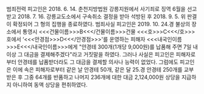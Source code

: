 범죄전력
피고인은 2018. 6. 14. 춘천지방법원 강릉지원에서 사기죄로 징역 6월을 선고받고 2018. 7. 16. 강릉교도소에서 구속취소 결정을 받아 석방된 후 2018. 9. 5. 위 판결이 확정되어 그 형의 집행을 종료하였다.
범죄사실
피고인은 2019. 10. 24.경 불상의 장소에서 통영시 <<<건물이름>>>B<<</건물이름>>>건물 <<<호>>>C<<</호>>>호에서 ‘<<<안경점>>>D<<</안경점>>>'를 운영하는 피해자 <<<내국인이름>>>E<<</내국인이름>>>에게 "안경테 300개(1개당 9,000원)를 납품해 주면 7일 내 이상 그 대금을 결제해주겠다"라고 거짓말을 하였다. 그러나 사실은 피고인은 피해자로부터 안경테를 납품받더라도 그 대금을 결제할 의사나 능력이 없었다.
그럼에도 피고인은 이에 속은 피해자로부터 같은 날 안경테 50개, 같은 달 25.경 안경테 250개를 교부받은 후 그중 64개를 반품하고 나머지 236개에 대한 대금 2,124,000원 상당을 지급하지 아니하여 동액 상당을 편취하였다.